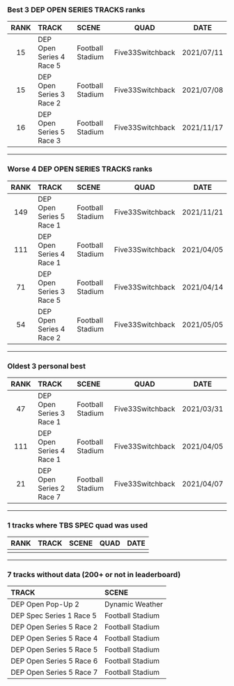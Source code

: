 ### Best 3 DEP OPEN SERIES TRACKS ranks
|RANK|TRACK|SCENE|QUAD|DATE|
|:---:|:---|:---|:---:|:---:|
|15|DEP Open Series 4 Race 5|Football Stadium|Five33Switchback|2021/07/11|
|15|DEP Open Series 3 Race 2|Football Stadium|Five33Switchback|2021/07/08|
|16|DEP Open Series 5 Race 3|Football Stadium|Five33Switchback|2021/11/17|
---
### Worse 4 DEP OPEN SERIES TRACKS ranks
|RANK|TRACK|SCENE|QUAD|DATE|
|:---:|:---|:---|:---:|:---:|
|149|DEP Open Series 5 Race 1|Football Stadium|Five33Switchback|2021/11/21|
|111|DEP Open Series 4 Race 1|Football Stadium|Five33Switchback|2021/04/05|
|71|DEP Open Series 3 Race 5|Football Stadium|Five33Switchback|2021/04/14|
|54|DEP Open Series 4 Race 2|Football Stadium|Five33Switchback|2021/05/05|
---
### Oldest 3 personal best
|RANK|TRACK|SCENE|QUAD|DATE|
|:---:|:---|:---|:---:|:---:|
|47|DEP Open Series 3 Race 1|Football Stadium|Five33Switchback|2021/03/31|
|111|DEP Open Series 4 Race 1|Football Stadium|Five33Switchback|2021/04/05|
|21|DEP Open Series 2 Race 7|Football Stadium|Five33Switchback|2021/04/07|
---
### 1 tracks where TBS SPEC quad was used
|RANK|TRACK|SCENE|QUAD|DATE|
|:---:|:---|:---|:---:|:---:|
||||||
---
### 7 tracks without data (200+ or not in leaderboard)
|TRACK|SCENE|
|:---|:---|
|DEP Open Pop-Up 2|Dynamic Weather|
|DEP Spec Series 1 Race 5|Football Stadium|
|DEP Open Series 5 Race 2|Football Stadium|
|DEP Open Series 5 Race 4|Football Stadium|
|DEP Open Series 5 Race 5|Football Stadium|
|DEP Open Series 5 Race 6|Football Stadium|
|DEP Open Series 5 Race 7|Football Stadium|
